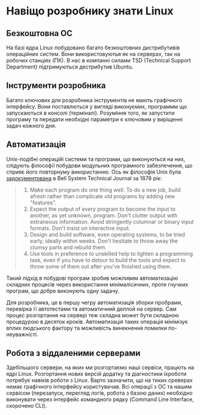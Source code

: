 # Навіщо розробнику знати Linux

## Безкоштовна ОС

На базі ядра Linux побудовано багато безкоштовних дистрибутивів операційних систем. Вони використовуютья як на серверах, так на робочих станціях \(ПК\). В нас в компанні силами TSD \(Technical Support Department\) підтримуються дестрибутив Ubuntu. 

## Інструменти розробника

Багато ключових для розробника інструментів не мають графічного інтерфейсу. Вони поставлються у вигляді виконуємих, программм що запускаються в консолі \(терміналі\). Розуміння того, як запустити програму та передати необхідні параметри є ключовим у виріщенні задач кожного дня. 

## Автоматизація

Unix-подібні операційі системи та програми, що виконуються на них, слідують філософії побудови модульних програмного забезпечення, що сприяє його повторнуму використанню. Ось як філософія Unix була [задокументована](https://archive.org/details/bstj57-6-1899/mode/2up) в Bell System Technical Journal за 1878 рік:

> 1. Make each program do one thing well. To do a new job, build afresh rather than complicate old programs by adding new "features".
> 2. Expect the output of every program to become the input to another, as yet unknown, program. Don't clutter output with extraneous information. Avoid stringently columnar or binary input formats. Don't insist on interactive input.
> 3. Design and build software, even operating systems, to be tried early, ideally within weeks. Don't hesitate to throw away the clumsy parts and rebuild them.
> 4. Use tools in preference to unskilled help to lighten a programming task, even if you have to detour to build the tools and expect to throw some of them out after you've finished using them.

Такий підхід в побудові програм зробив можливим автоматизацію складних процесів через використання мінімалісичних, проте гнучких програм, що добре виконують одну задачу. 

Для розробника, це в першу чегру автоматизація зборки пробрами, перевірка її автотестами та автоматичний деплой на сервер. Сам процес розгортання на сервері теж складна может бути складною процедурою в десяток кроків. Автоматизація таких операція мінімізує вплих людського фактору та можливість винекнення помилки по-неуважністі. 

## Робота з віддаленими серверами

Здебільшого сервери, на яких ми розгортаємо наші сервіси, працють на ядрі Linux. Розгортання нових версій додатку та діагностики їхроботи потребує навіків роботи з Linux. Варто зазначити, що на тиких среверах немає графічного інтерфейсу користувачав. Всі операції з ОС та нашим сервісом \(перезапуск, перегляд логів, робота з базою даних\) необхідно виконувати через інтерфейс командного рядку \(Command Line Interface, скорочено CLI\). 

